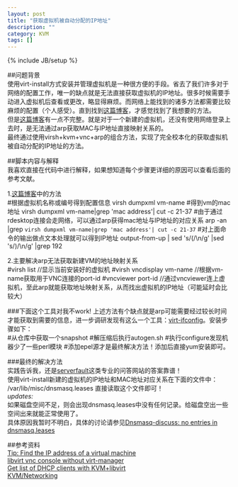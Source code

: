 ```yaml
---
layout: post
title: "获取虚拟机被自动分配的IP地址"
description: ""
category: KVM
tags: []
---
```

{% include JB/setup %}

##问题背景  
使用virt-install方式安装并管理虚拟机是一种很方便的手段。省去了我们许多对于网络的配置工作，唯一的缺点就是无法直接获取虚拟机的IP地址。很多时候需要手动进入虚拟机后查看或更改，略显得麻烦。而网络上能找到的诸多方法都需要比较麻烦的配置（个人感受）。直到找到[这篇博客](http://rwmj.wordpress.com/2010/10/26/tip-find-the-ip-address-of-a-virtual-machine/)，才感觉找到了我想要的方法。  
但是[这篇博客](http://rwmj.wordpress.com/2010/10/26/tip-find-the-ip-address-of-a-virtual-machine/)有一点不完整。就是对于一个新建的虚拟机，还没有使用网络登录上去时，是无法通过arp获取MAC与IP地址直接映射关系的。  
最终通过使用virsh+kvm+vnc+arp的组合方法，实现了完全校本化的获取虚拟机被自动分配的IP地址的方法。  

##脚本内容与解释  
我喜欢直接在代码中进行解释，如果想知道每个步骤更详细的原因可以查看后面的参考文献。  

1.[这篇博客](http://rwmj.wordpress.com/2010/10/26/tip-find-the-ip-address-of-a-virtual-machine/)中的方法  
	#根据虚拟机名称或编号得到配置信息
	virsh dumpxml vm-name
	#得到vm的mac地址
	virsh dumpxml vm-name|grep 'mac address'| cut -c 21-37
	#由于通过rdesktop连接会走网络，可以通过arp获得mac地址与IP地址的对应关系
	arp -an |grep `virsh dumpxml vm-name|grep 'mac address'| cut -c 21-37`
	#对上面命令的输出做点文本处理就可以得到IP地址
	output-from-up | sed 's/(/\n/g' |sed 's/)/\n/g' |grep 192

2.主要解决arp无法获取新建VM的地址映射关系  
	#virsh list  //显示当前安装好的虚拟机
	#virsh vncdisplay vm-name   //根据vm-name获取用于VNC连接的port-id
	#vncviewer port-id	//通过vncviewer连上虚拟机，至此arp就能获取地址映射关系，从而找出虚拟机的IP地址（可能延时会比较大）


###下面这个工具对我不work!
上述方法有个缺点就是arp可能需要经过较长时间才能获取到需要的信息，进一步调研发现有这么一个工具：[virt-ifconfig](http://git.et.redhat.com/?p=virt-tools.git;a=summary)。安装步骤如下：  
	#从仓库中获取一个snapshot
	#解压缩后执行autogen.sh
	#执行configure发现机器少了一些perl模块
	#添加epel源才是最终解决方法！添加后直接yum安装即可。

###最终的解决方法  
实践告诉我，还是[serverfault](http://serverfault.com/)这类专业的问答网站的答案靠谱！  
使用virt-install新建的虚拟机的IP地址和MAC地址对应关系在下面的文件中：  
	/var/lib/misc/dnsmasq.leases
直接读取这个文件即可！  
*updates:*  
如果磁盘空间不足，则会出现dnsmasq.leases中没有任何记录。给磁盘空出一些空间出来就能正常使用了。  
具体原因我暂时不明白，具体的讨论请参见[Dnsmasq-discuss: no entries in dnsmasq.leases](http://lists.thekelleys.org.uk/pipermail/dnsmasq-discuss/2006q1/000611.html)  

	
##参考资料  
[Tip: Find the IP address of a virtual machine](http://rwmj.wordpress.com/2010/10/26/tip-find-the-ip-address-of-a-virtual-machine/)  
[libvirt vnc console without virt-manager](http://blog.rot13.org/2012/12/libvirt-vnc-console-without-virt-manager.html)  
[Get list of DHCP clients with KVM+libvirt](http://serverfault.com/questions/101982/get-list-of-dhcp-clients-with-kvmlibvirt)  
[KVM/Networking](https://help.ubuntu.com/community/KVM/Networking#DNS%20and%20DHCP%20Guests)  
